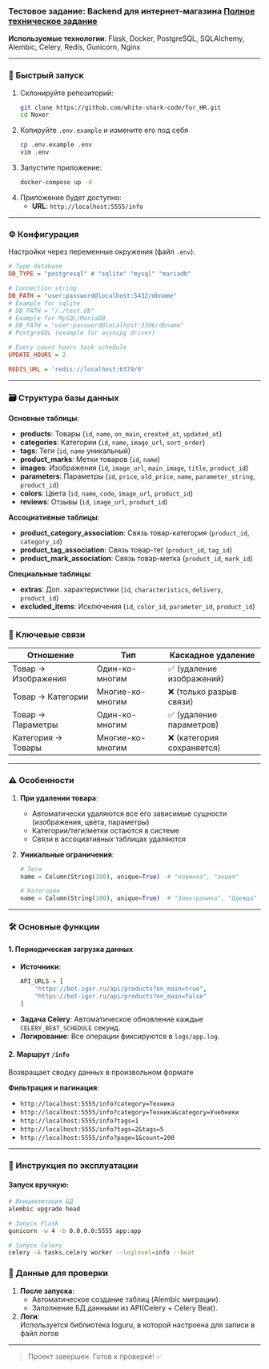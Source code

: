 ### Тестовое задание: Backend для интернет-магазина [Полное техническое задание](https://github.com/white-shark-code/for_HR/blob/main/Noxer/TechnicalTask.md)
**Используемые технологии**: Flask, Docker, PostgreSQL, SQLAlchemy, Alembic, Celery, Redis, Gunicorn, Nginx  

---

### 🚀 Быстрый запуск  
1. Склонируйте репозиторий:  
   ```bash  
   git clone https://github.com/white-shark-code/for_HR.git
   cd Noxer  
   ```  
2. Копируйте `.env.example` и измените его под себя
   ```bash  
   cp .env.example .env
   vim .env
   ```  
2. Запустите приложение:  
   ```bash  
   docker-compose up -d
   ```  
3. Приложение будет доступно:  
   - **URL**: `http://localhost:5555/info`

---

### ⚙️ Конфигурация  
Настройки через переменные окружения (файл `.env`):  
```ini  
# Type database
DB_TYPE = "postgresql" # "sqlite" "mysql" "mariadb"

# Connection string
DB_PATH = "user:password@localhost:5432/dbname"
# Example for sqlite
# DB_PATH = "/./test.db"
# Example for MySQL/MariaDB
# DB_PATH = "user:password@localhost:3306/dbname"
# PostgreSQL (example for asyncpg driver)

# Every count hours task schedule
UPDATE_HOURS = 2

REDIS_URL = 'redis://localhost:6379/0'
```  

---

### 🗃️ Структура базы данных
**Основные таблицы**:

- **products**: Товары (`id`, `name`, `on_main`, `created_at`, `updated_at`)  
- **categories**: Категории (`id`, `name`, `image_url`, `sort_order`)  
- **tags**: Теги (`id`, `name` уникальный)  
- **product_marks**: Метки товаров (`id`, `name`)  
- **images**: Изображения (`id`, `image_url`, `main_image`, `title`, `product_id`)  
- **parameters**: Параметры (`id`, `price`, `old_price`, `name`, `parameter_string`, `product_id`)  
- **colors**: Цвета (`id`, `name`, `code`, `image_url`, `product_id`)  
- **reviews**: Отзывы (`id`, `image_url`, `product_id`)  

**Ассоциативные таблицы**:  
- **product_category_association**: Связь товар-категория (`product_id`, `category_id`)  
- **product_tag_association**: Связь товар-тег (`product_id`, `tag_id`)  
- **product_mark_association**: Связь товар-метка (`product_id`, `mark_id`)  

**Специальные таблицы**:  
- **extras**: Доп. характеристики (`id`, `characteristics`, `delivery`, `product_id`)  
- **excluded_items**: Исключения (`id`, `color_id`, `parameter_id`, `product_id`)  

---

### 🔗 Ключевые связи
| Отношение                | Тип           | Каскадное удаление               |
|--------------------------|---------------|----------------------------------|
| Товар → Изображения      | Один-ко-многим | ✅ (удаление изображений)         |
| Товар → Категории        | Многие-ко-многим | ❌ (только разрыв связи)          |
| Товар → Параметры        | Один-ко-многим | ✅ (удаление параметров)          |
| Категория → Товары       | Многие-ко-многим | ❌ (категория сохраняется)        |

---

### ⚠️ Особенности
1. **При удалении товара**:
   - Автоматически удаляются все его зависимые сущности (изображения, цвета, параметры)
   - Категории/теги/метки остаются в системе
   - Связи в ассоциативных таблицах удаляются

2. **Уникальные ограничения**:
   ```python
   # Теги
   name = Column(String(100), unique=True)  # "новинка", "акция"
   
   # Категории
   name = Column(String(100), unique=True)  # "Электроника", "Одежда"
   ```

---

### 🛠️ Основные функции  
#### 1. Периодическая загрузка данных  
- **Источники**:  
  ```python  
  API_URLS = [  
      "https://bot-igor.ru/api/products?on_main=true",  
      "https://bot-igor.ru/api/products?on_main=false"  
  ]  
  ```  
- **Задача Celery**: Автоматическое обновление каждые `CELERY_BEAT_SCHEDULE` секунд.  
- **Логирование**: Все операции фиксируются в `logs/app.log`.  

#### 2. Маршрут `/info`  
Возвращает сводку данных в произвольном формате

**Фильтрация и пагинация**:  
- `http://localhost:5555/info?category=Техника`
- `http://localhost:5555/info?category=Техника&category=Учебники`
- `http://localhost:5555/info?tags=1`
- `http://localhost:5555/info?tags=2&tags=5`
- `http://localhost:5555/info?page=1&count=200`

---

### 📄 Инструкция по эксплуатации  
#### Запуск вручную:  
```bash  
# Инициализация БД  
alembic upgrade head  

# Запуск Flask  
gunicorn -w 4 -b 0.0.0.0:5555 app:app  

# Запуск Celery  
celery -A tasks.celery worker --loglevel=info --beat  
```  
### 💾 Данные для проверки  
1. **После запуска**:  
   - Автоматическое создание таблиц (Alembic миграции).  
   - Заполнение БД данными из API(Celery + Celery Beat).  
2. **Логи**:  
   Используется библиотека loguru, в которой настроена для записи в файл логов

---

> Проект завершен. Готов к проверке! ✅
